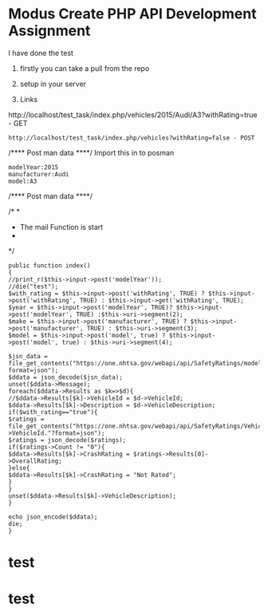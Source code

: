 # Modus Create PHP API Development Assignment

I have done the test

1) firstly you can take a pull from the repo

2) setup in your server

3)  Links 


  http://localhost/test_task/index.php/vehicles/2015/Audi/A3?withRating=true - GET

    http://localhost/test_task/index.php/vehicles?withRating=false - POST
    
/**** Post man data ****/
Import this in to posman 

    modelYear:2015
    manufacturer:Audi
    model:A3
    
 /**** Post man data ****/
 
 /*
 *
 * The mail Function is start 
 *
 */
 
 
 
    public function index()
    {
    //print_r($this->input->post('modelYear'));
    //die("test");
    $with_rating = $this->input->post('withRating', TRUE) ? $this->input->post('withRating', TRUE) : $this->input->get('withRating', TRUE);
    $year = $this->input->post('modelYear', TRUE)? $this->input->post('modelYear', TRUE) :$this->uri->segment(2);
    $make = $this->input->post('manufacturer', TRUE) ? $this->input->post('manufacturer', TRUE) : $this->uri->segment(3);
    $model = $this->input->post('model', true) ? $this->input->post('model', true) : $this->uri->segment(4);
    
    $jsn_data = file_get_contents("https://one.nhtsa.gov/webapi/api/SafetyRatings/modelyear".$year."/make/".$make."/model/".$model."?format=json");
    $ddata = json_decode($jsn_data);
    unset($ddata->Message);
    foreach($ddata->Results as $k=>$d){
    //$ddata->Results[$k]->VehicleId = $d->VehicleId;
    $ddata->Results[$k]->Description = $d->VehicleDescription;
    if($with_rating=="true"){
    $ratings = file_get_contents("https://one.nhtsa.gov/webapi/api/SafetyRatings/VehicleId".$d->VehicleId."?format=json");
    $ratings = json_decode($ratings);
    if($ratings->Count != "0"){
    $ddata->Results[$k]->CrashRating = $ratings->Results[0]->OverallRating;
    }else{
    $ddata->Results[$k]->CrashRating = "Not Rated";
    }
    }
    unset($ddata->Results[$k]->VehicleDescription);
    }
    
    echo json_encode($ddata);
    die;
    }




# test
# test
